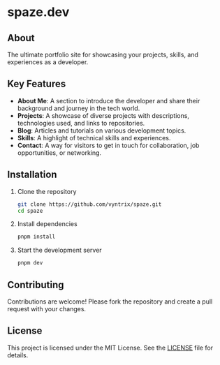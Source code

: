 # spaze.dev

## About

The ultimate portfolio site for showcasing your projects, skills, and experiences as a developer.

## Key Features

- **About Me**: A section to introduce the developer and share their background and journey in the tech world.
- **Projects**: A showcase of diverse projects with descriptions, technologies used, and links to repositories.
- **Blog**: Articles and tutorials on various development topics.
- **Skills**: A highlight of technical skills and experiences.
- **Contact**: A way for visitors to get in touch for collaboration, job opportunities, or networking.

## Installation

1. Clone the repository

   ```bash
   git clone https://github.com/vyntrix/spaze.git
   cd spaze
   ```

2. Install dependencies

   ```bash
   pnpm install
   ```

3. Start the development server
   ```bash
   pnpm dev
   ```

## Contributing

Contributions are welcome!
Please fork the repository and create a pull request with your changes.

## License

This project is licensed under the MIT License. See the [LICENSE](LICENSE) file for details.
